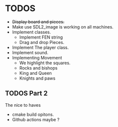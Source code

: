 # TODOS
  * ~~Display board and pieces.~~
  * Make use SDL2\_image is working on all machines.
* Implement classes.
  * Implement FEN string
  * Drag and drop Pieces.
* Implement The player class.
* Implement sound.
* Implementing Movement
  * We highlight the squares.
  * Rocks and bishops
  * King and Queen
  * Knights and paws

## TODOS Part 2
The nice to haves
* cmake build opitons.
* Github actions maybe ? 
